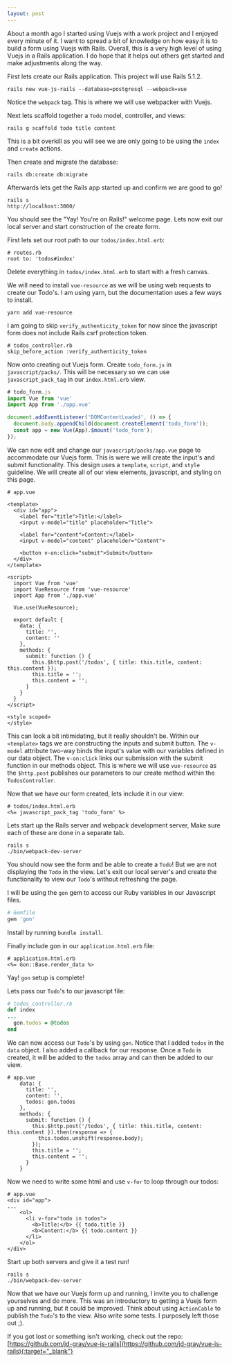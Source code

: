 ```yaml
---
layout: post
---
```

About a month ago I started using Vuejs with a work project and I enjoyed every minute of it. I want to spread a bit of knowledge on how easy it is to build a form using Vuejs with Rails. Overall, this is a very high level of using Vuejs in a Rails application. I do hope that it helps out others get started and make adjustments along the way.

First lets create our Rails application. This project will use Rails 5.1.2.

```
rails new vue-js-rails --database=postgresql --webpack=vue
```

Notice the `webpack` tag. This is where we will use webpacker with Vuejs.

Next lets scaffold together a `Todo` model, controller, and views:

```
rails g scaffold todo title content
```

This is a bit overkill as you will see we are only going to be using the `index` and `create` actions.

Then create and migrate the database:

```
rails db:create db:migrate
```

Afterwards lets get the Rails app started up and confirm we are good to go!

```
rails s
http://localhost:3000/
```

You should see the "Yay! You're on Rails!" welcome page. Lets now exit our local server and start construction of the create form.

First lets set our root path to our `todos/index.html.erb`:

```
# routes.rb
root to: 'todos#index'
```

Delete everything in `todos/index.html.erb` to start with a fresh canvas.

We will need to install `vue-resource` as we will be using web requests to create our Todo's. I am using yarn, but the documentation uses a few ways to install.

```
yarn add vue-resource
```

I am going to skip `verify_authenticity_token` for now since the javascript form does not include Rails csrf protection token.

```
# todos_controller.rb
skip_before_action :verify_authenticity_token
```

Now onto creating out Vuejs form. Create `todo_form.js` in `javascript/packs/`. This will be necessary so we can use `javascript_pack_tag` in our `index.html.erb` view.

```js
# todo_form.js
import Vue from 'vue'
import App from './app.vue'

document.addEventListener('DOMContentLoaded', () => {
  document.body.appendChild(document.createElement('todo_form'));
  const app = new Vue(App).$mount('todo_form');
});
```

We can now edit and change our `javascript/packs/app.vue` page to accommodate our Vuejs form. This is were we will create the input's and submit functionality. This design uses a `template`, `script`, and `style` guideline. We will create all of our view elements, javascript, and styling on this page.

```vuejs
# app.vue

<template>
  <div id="app">
    <label for="title">Title:</label>
    <input v-model="title" placeholder="Title">

    <label for="content">Content:</label>
    <input v-model="content" placeholder="Content">

    <button v-on:click="submit">Submit</button>
  </div>
</template>

<script>
  import Vue from 'vue'
  import VueResource from 'vue-resource'
  import App from './app.vue'

  Vue.use(VueResource);

  export default {
    data: {
      title: '',
      content: ''
    },
    methods: {
      submit: function () {
        this.$http.post('/todos', { title: this.title, content: this.content });
        this.title = '';
        this.content = '';
      }
    }
  }
</script>

<style scoped>
</style>
```  

This can look a bit intimidating, but it really shouldn't be. Within our `<template>` tags we are constructing the inputs and submit button. The `v-model` attribute two-way binds the input's value with our variables defined in our data object. The `v-on:click` links our submission with the submit function in our methods object. This is where we will use `vue-resource` as the `$http.post` publishes our parameters to our create method within the `TodosController`.

Now that we have our form created, lets include it in our view:

```erb
# todos/index.html.erb
<%= javascript_pack_tag 'todo_form' %>
```

Lets start up the Rails server and webpack development server, Make sure each of these are done in a separate tab.

```
rails s
./bin/webpack-dev-server
```

You should now see the form and be able to create a `Todo`! But we are not displaying the `Todo` in the view. Let's exit our local server's and create the functionality to view our `Todo`'s without refreshing the page.

I will be using the `gon` gem to access our Ruby variables in our Javascript files.

```ruby
# Gemfile
gem 'gon'
```

Install by running `bundle install`.

Finally include gon in our `application.html.erb` file:

```erb
# application.html.erb
<%= Gon::Base.render_data %>
```

Yay! `gon` setup is complete!

Lets pass our `Todo`'s to our javascript file:

```ruby
# todos_controller.rb
def index
...
  gon.todos = @todos
end
```

We can now access our `Todo`'s by using `gon`. Notice that I added `todos` in the `data` object. I also added a callback for our response. Once a `Todo` is created, it will be added to the `todos` array and can then be added to our view.


```vuejs
# app.vue
    data: {
      title: '',
      content: '',
      todos: gon.todos
    },
    methods: {
      submit: function () {
        this.$http.post('/todos', { title: this.title, content: this.content }).then(response => {
          this.todos.unshift(response.body);
        });
        this.title = '';
        this.content = '';
      }
    }
```

Now we need to write some html and use `v-for` to loop through our todos:

```vuejs
# app.vue
<div id="app">
...
    <ol>
      <li v-for="todo in todos">
        <b>Title:</b> {{ todo.title }}
        <b>Content:</b> {{ todo.content }}
      </li>
    </ol>
</div>
```

Start up both servers and give it a test run!

```
rails s
./bin/webpack-dev-server
```

Now that we have our Vuejs form up and running, I invite you to challenge yourselves and do more. This was an introductory to getting a Vuejs form up and running, but it could be improved. Think about using `ActionCable` to publish the `Todo`'s to the view. Also write some tests. I purposely left those out ;).

If you got lost or something isn't working, check out the repo: [https://github.com/jd-gray/vue-js-rails](https://github.com/jd-gray/vue-js-rails){:target="_blank"}
